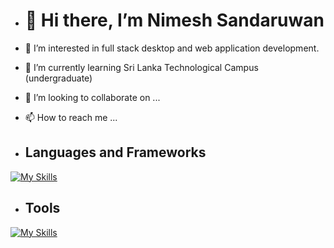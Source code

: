 - <h1 align:"center">👋 Hi there, I’m Nimesh Sandaruwan </h1>
- 👀 I’m interested in full stack desktop and web application development.
- 🌱 I’m currently learning Sri Lanka Technological Campus (undergraduate)
- 💞️ I’m looking to collaborate on ... 
- 📫 How to reach me ...


- <h2>Languages and Frameworks</h2>
[![My Skills](https://skillicons.dev/icons?i=python,java,nodejs,mongodb,azure,aws,html,css,react,spring,javascript,flutter&perline=6)](https://skillicons.dev)

- <h2>Tools</h2>
[![My Skills](https://skillicons.dev/icons?i=pycharm,postman,npm,linkedin,idea,git,github&perline=6)](https://skillicons.dev)
